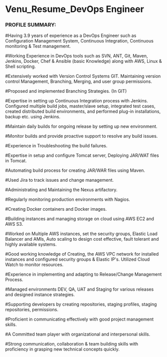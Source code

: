 # Venu_Resume_DevOps Engineer

### PROFILE SUMMARY:  ###

#Having 3.9 years of experience as a DevOps Engineer such as Configuration Management System, Continuous Integration, Continuous monitoring &amp; Test management.

#Working Experience in DevOps tools such as SVN, ANT, Git, Maven, Jenkins, Docker, Chef & Ansible (basic Knowledge) along with AWS, Linux & Shell scripting.

#Extensively worked with Version Control Systems GIT. Maintaining version control Management, Branching, Merging, and user group permissions.

#Proposed and implemented Branching Strategies. (In GIT)

#Expertise in setting up Continuous Integration process with Jenkins. Configured multiple build jobs, master/slave setup, integrated test cases, created distributed build environments, and performed plug-in installations, backup etc. using Jenkins.

#Maintain daily builds for ongoing release by setting up new environment.

#Monitor builds and provide proactive support to resolve any build issues.

#Experience in Troubleshooting the build failures.

#Expertise in setup and configure Tomcat server, Deploying JAR/WAT files in Tomcat.

#Automating build process for creating JAR/WAR files using Maven.

#Used Jira to track issues and change management.

#Administrating and Maintaining the Nexus artifactory.

#Regularly monitoring production environments with Nagios.

#Creating Docker containers and Docker images.

#Building instances and managing storage on cloud using AWS EC2 and AWS S3.

#Worked on Multiple AWS instances, set the security groups, Elastic Load Balancer and AMIs, Auto scaling to design cost effective, fault tolerant and highly available systems. 

#Good working knowledge of Creating, the AWS VPC network for installed instances and configured security groups & Elastic IP's. Utilized Cloud Watch to monitor resources.

#Experience in implementing and adapting to Release/Change Management Process.

#Managed environments DEV, QA, UAT and Staging for various releases and designed instance strategies.

#Supporting developers by creating repositories, staging profiles, staging repositories, permissions.

#Proficient in communicating effectively with good project management skills.

#A Committed team player with organizational and interpersonal skills. 

#Strong communication, collaboration & team building skills with proficiency in grasping new technical concepts quickly.

